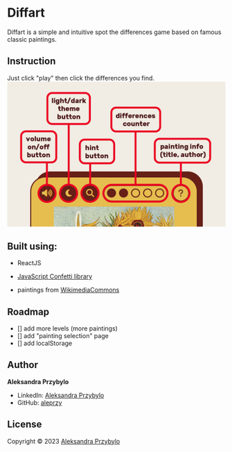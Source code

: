# Diffart

Diffart is a simple and intuitive spot the differences game based on famous classic paintings.

## Instruction

Just click "play" then click the differences you find.
![Diffart - game instruction.](/public/img/readme-usage.jpg)

## Built using:

- ReactJS

- [JavaScript Confetti library](https://github.com/loonywizard/js-confetti)

- paintings from [WikimediaCommons](https://commons.wikimedia.org/)

## Roadmap

- [] add more levels (more paintings)
- [] add "painting selection" page
- [] add localStorage

## Author

**Aleksandra Przybylo**

- LinkedIn: [Aleksandra Przybylo](https://www.linkedin.com/in/aleksandra-przybylo98/)
- GitHub: [aleprzy](https://github.com/aleprzy)

## License

Copyright © 2023 [Aleksandra Przybylo](https://github.com/aleprzy)
